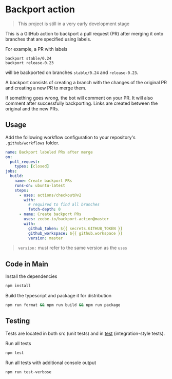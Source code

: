 # Backport action

> This project is still in a very early development stage

This is a GitHub action to backport a pull request (PR) after merging it onto branches that are specified using labels.

For example, a PR with labels

```
backport stable/0.24
backport release-0.23
```

will be backported on branches `stable/0.24` and `release-0.23`.

A backport consists of creating a branch with the changes of the original PR and creating a new PR to merge them.

If something goes wrong, the bot will comment on your PR.
It will also comment after successfully backporting.
Links are created between the original and the new PRs.

## Usage

Add the following workflow configuration to your repository's `.github/workflows` folder.

```yaml
name: Backport labeled PRs after merge
on:
  pull_request:
    types: [closed]
jobs:
  build:
    name: Create backport PRs
    runs-on: ubuntu-latest
    steps:
      - uses: actions/checkout@v2
        with:
          # required to find all branches
          fetch-depth: 0
      - name: Create backport PRs
        uses: zeebe-io/backport-action@master
        with:
          github_token: ${{ secrets.GITHUB_TOKEN }}
          github_workspace: ${{ github.workspace }}
          version: master
```

> `version:` must refer to the same version as the `uses`

## Code in Main

Install the dependencies  
```bash
npm install
```

Build the typescript and package it for distribution
```bash
npm run format && npm run build && npm run package
```

## Testing

Tests are located in both src (unit tests) and in [test](test) (integration-style tests).

Run all tests
```bash
npm test
```

Run all tests with additional console output
```bash
npm run test-verbose
```